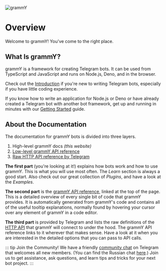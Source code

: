 ![grammY](/images/grammY.webp)

# Overview

Welcome to grammY!
You've come to the right place.

## What Is grammY?

grammY is a framework for creating Telegram bots.
It can be used from TypeScript and JavaScript and runs on Node.js, Deno, and in the browser.

Check out the [Introduction](./introduction) if you're new to writing Telegram bots, especially if you have little coding experience.

If you know how to write an application for Node.js or Deno or have already created a Telegram bot with another bot framework, get up and running in minutes with our [Getting Started](./getting-started) guide.

## About the Documentation

The documentation for grammY bots is divided into three layers.

1. High-level grammY docs _(this website)_
2. [Low-level grammY API reference](https://deno.land/x/grammy/mod.ts)
3. [Raw HTTP API reference by Telegram](https://core.telegram.org/bots/api)

**The first part** (you're looking at it!) explains how bots work and how to use grammY.
This is what you will use most often.
The _Learn_ section is always a good start.
Also check out our great collection of _Plugins_, and have a look at the _Examples_.

**The second part** is the [grammY API reference](https://deno.land/x/grammy/mod.ts), linked at the top of the page.
This is a detailed overview of every single bit of code that grammY provides.
It is automatically generated from grammY's code and contains all of the useful tooltip explanations, normally found by hovering your cursor over any element of grammY in a code editor.

**The third part** is provided by Telegram and lists the raw definitions of the [HTTP API](https://core.telegram.org/bots/api) that grammY will connect to under the hood.
The grammY API reference links to it wherever that makes sense.
Have a look at it when you are interested in the detailed options that you can pass to API calls.

::: tip Join the Community!
We have a friendly [community chat](https://t.me/grammyjs) on Telegram that welcomes all new members. (You can find the Russian chat [here](https://t.me/grammyjs_ru).)
Join us to get assistance, ask questions, and learn tips and tricks for your next bot project.
:::
